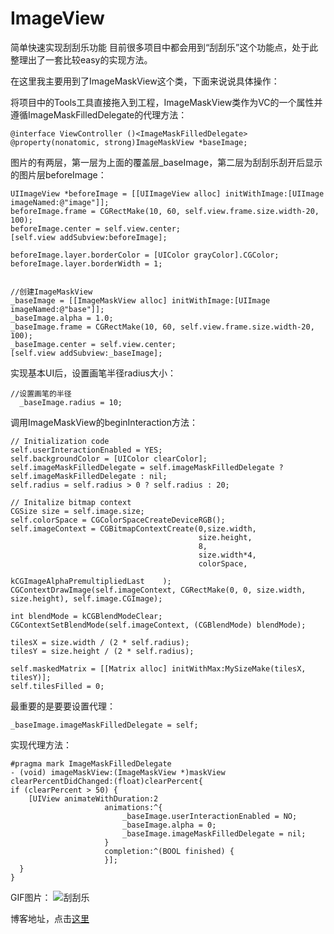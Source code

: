 # ImageView
简单快速实现刮刮乐功能
目前很多项目中都会用到“刮刮乐”这个功能点，处于此整理出了一套比较easy的实现方法。

在这里我主要用到了ImageMaskView这个类，下面来说说具体操作：

将项目中的Tools工具直接拖入到工程，ImageMaskView类作为VC的一个属性并遵循ImageMaskFilledDelegate的代理方法：

    @interface ViewController ()<ImageMaskFilledDelegate>
    @property(nonatomic, strong)ImageMaskView *baseImage;

图片的有两层，第一层为上面的覆盖层_baseImage，第二层为刮刮乐刮开后显示的图片层beforeImage：
      
    UIImageView *beforeImage = [[UIImageView alloc] initWithImage:[UIImage imageNamed:@"image"]];
    beforeImage.frame = CGRectMake(10, 60, self.view.frame.size.width-20, 100);
    beforeImage.center = self.view.center;
    [self.view addSubview:beforeImage];
    
    beforeImage.layer.borderColor = [UIColor grayColor].CGColor;
    beforeImage.layer.borderWidth = 1;
    
    
    //创建ImageMaskView
    _baseImage = [[ImageMaskView alloc] initWithImage:[UIImage imageNamed:@"base"]];
    _baseImage.alpha = 1.0;
    _baseImage.frame = CGRectMake(10, 60, self.view.frame.size.width-20, 100);
    _baseImage.center = self.view.center;
    [self.view addSubview:_baseImage];

实现基本UI后，设置画笔半径radius大小：

    //设置画笔的半径
      _baseImage.radius = 10;
调用ImageMaskView的beginInteraction方法：

    // Initialization code
    self.userInteractionEnabled = YES;
    self.backgroundColor = [UIColor clearColor];
    self.imageMaskFilledDelegate = self.imageMaskFilledDelegate ? self.imageMaskFilledDelegate : nil;
    self.radius = self.radius > 0 ? self.radius : 20;

    // Initalize bitmap context
    CGSize size = self.image.size;
    self.colorSpace = CGColorSpaceCreateDeviceRGB();
    self.imageContext = CGBitmapContextCreate(0,size.width,
                                              size.height,
                                              8,
                                              size.width*4,
                                              colorSpace,
                                              kCGImageAlphaPremultipliedLast	);
    CGContextDrawImage(self.imageContext, CGRectMake(0, 0, size.width, size.height), self.image.CGImage);

    int blendMode = kCGBlendModeClear;
    CGContextSetBlendMode(self.imageContext, (CGBlendMode) blendMode);

    tilesX = size.width / (2 * self.radius);
    tilesY = size.height / (2 * self.radius);

    self.maskedMatrix = [[Matrix alloc] initWithMax:MySizeMake(tilesX, tilesY)];
    self.tilesFilled = 0;

最重要的是要要设置代理：
  
    _baseImage.imageMaskFilledDelegate = self;

实现代理方法：

    #pragma mark ImageMaskFilledDelegate
    - (void) imageMaskView:(ImageMaskView *)maskView clearPercentDidChanged:(float)clearPercent{
    if (clearPercent > 50) {
        [UIView animateWithDuration:2
                         animations:^{
                             _baseImage.userInteractionEnabled = NO;
                             _baseImage.alpha = 0;
                             _baseImage.imageMaskFilledDelegate = nil;
                         }
                         completion:^(BOOL finished) {
                         }];
      }
    }

GIF图片：
![刮刮乐](https://github.com/Zhou1008/ImageView/刮刮乐.gif)

博客地址，点击[这里](http://www.jianshu.com/p/ce89d62654f7)
